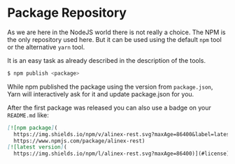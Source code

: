 # Package Repository

As we are here in the NodeJS world there is not really a choice. The NPM is the only
repository used here. But it can be used using the default `npm` tool or the
alternative `yarn` tool.

It is an easy task as already described in the description of the tools.

```bash
$ npm publish <package>
```

While npm published the package using the version from `package.json`, Yarn will
interactively ask for it and update package.json for you.

After the first package was released you can also use a badge on your `README.md` like:

``` markdown
[![npm package](
  https://img.shields.io/npm/v/alinex-rest.svg?maxAge=86400&label=latest%20version)](
  https://www.npmjs.com/package/alinex-rest)
[![latest version](
  https://img.shields.io/npm/l/alinex-rest.svg?maxAge=86400)](#license)
```
